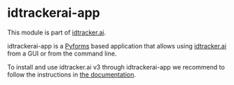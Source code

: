 # idtrackerai-app

This module is part of [idtracker.ai](https://idtracker.ai/).

idtrackerai-app is a [Pyforms](https://idtrackerai.readthedocs.io/en/latest/how_to_install.html) based application that allows using [idtracker.ai](https://idtracker.ai/) from a GUI or from the command line.

To install and use idtracker.ai v3 through idtrackerai-app we recommend to follow the instructions in [the documentation](https://idtrackerai.readthedocs.io/en/latest/how_to_install.html).
